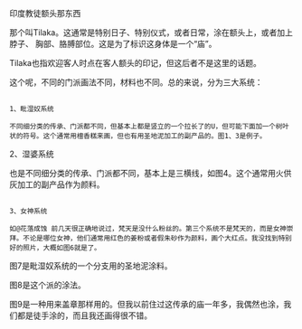 印度教徒额头那东西

那个叫Tilaka。这通常是特别日子、特别仪式，或者日常，涂在额头上，或者加上脖子、
胸部、胳膊部位。这是为了标识这身体是一个“庙”。

Tilaka也指欢迎客人时点在客人额头的印记，但这后者不是这里的话题。

这个呢，不同的门派画法不同，材料也不同。总的来说，分为三大系统：

~~~~~~~~~

1、毗湿奴系统

不同细分类的传承、门派都不同，但基本上都是竖立的一个拉长了的U，但可能下面加一个树叶状的符号。这个通常用檀香糕来画，但也有用圣地泥加工的副产品的。图1、3是例子。

~~~~~~~~~

2、湿婆系统

也是不同细分类的传承、门派都不同，基本上是三横线，如图4。这个通常用火供灰加工的副产品作为颜料。

~~~~~~~~~

3、女神系统

如@花落成蚀 前几天很正确地说过，梵天是没什么粉丝的。第三个系统不是梵天的，而是女神崇拜。不论是哪位女神，他们通常用红色的姜粉或者假朱砂作为颜料，画个大红点。我没找到特别好的照片，大概如图6就是了。

~~~~~~~~~

图7是毗湿奴系统的一个分支用的圣地泥涂料。

图8是这个派的涂法。

图9是一种用来盖章那样用的。但我以前住过这传承的庙一年多，我偶然也涂，我们都是徒手涂的，而且我还画得很不错。
